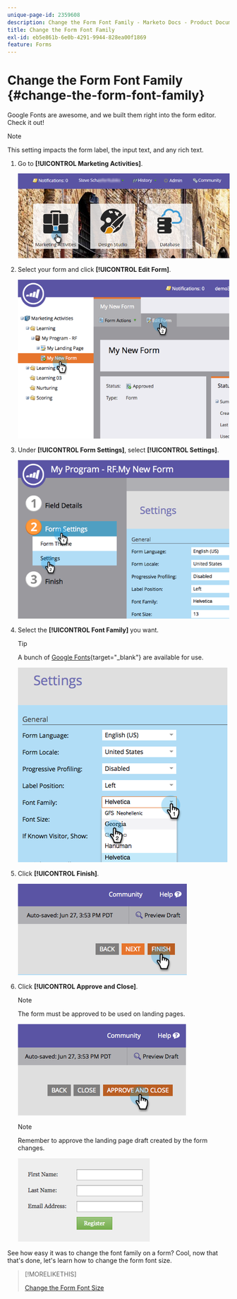 ```yaml
---
unique-page-id: 2359608
description: Change the Form Font Family - Marketo Docs - Product Documentation
title: Change the Form Font Family
exl-id: eb5e861b-6e0b-4291-9944-828ea00f1869
feature: Forms
---
```

# Change the Form Font Family {#change-the-form-font-family}

Google Fonts are awesome, and we built them right into the form editor. Check it out!

>[!NOTE]
>
>This setting impacts the form label, the input text, and any rich text.

1. Go to **[!UICONTROL Marketing Activities]**.

   ![](assets/login-marketing-activities.png)

1. Select your form and click **[!UICONTROL Edit Form]**.

   ![](assets/image2014-9-15-15-3a47-3a27.png)

1. Under **[!UICONTROL Form Settings]**, select **[!UICONTROL Settings]**.

   ![](assets/image2014-9-15-15-3a47-3a56.png)

1. Select the **[!UICONTROL Font Family]** you want.

   >[!TIP]
   >
   >A bunch of [Google Fonts](https://fonts.google.com/){target="_blank"} are available for use.

   ![](assets/image2014-9-15-16-3a0-3a8.png)

1. Click **[!UICONTROL Finish]**.

   ![](assets/image2014-9-15-16-3a0-3a15.png)

1. Click **[!UICONTROL Approve and Close]**.

   >[!NOTE]
   >
   >The form must be approved to be used on landing pages.

   ![](assets/image2014-9-15-16-3a1-3a28.png)

   >[!NOTE]
   >
   >Remember to approve the landing page draft created by the form changes.

   ![](assets/image2014-9-15-16-3a2-3a1.png)

See how easy it was to change the font family on a form? Cool, now that that's done, let's learn how to change the form font size.

>[!MORELIKETHIS]
>
>[Change the Form Font Size](/help/marketo/product-docs/demand-generation/forms/form-design/change-the-form-font-size.md)
